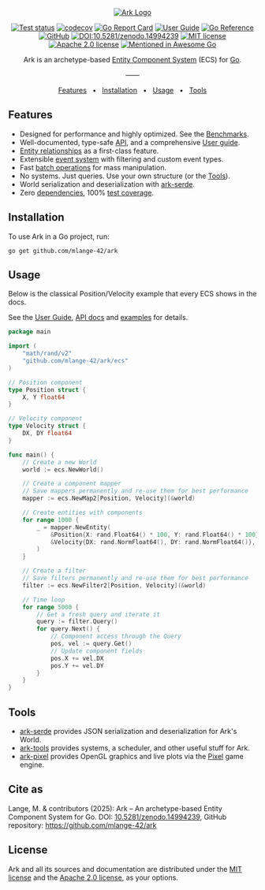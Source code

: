 <div align="center" width="100%">
<a href="https://github.com/mlange-42/ark">
<picture>
  <source media="(prefers-color-scheme: dark)" srcset="https://github.com/user-attachments/assets/5f4d437d-7664-4706-8e35-ab81c0f65be0">
  <source media="(prefers-color-scheme: light)" srcset="https://github.com/user-attachments/assets/353223ca-cdf8-4cdc-9d26-2fbbf8a63fcb">
  <img alt="Ark Logo" src="https://github.com/user-attachments/assets/353223ca-cdf8-4cdc-9d26-2fbbf8a63fcb">
</picture>
</a>

[![Test status](https://img.shields.io/github/actions/workflow/status/mlange-42/ark/tests.yml?branch=main&label=Tests&logo=github)](https://github.com/mlange-42/ark/actions/workflows/tests.yml)
[![codecov](https://codecov.io/github/mlange-42/ark/graph/badge.svg?token=YMYMFN2ESZ)](https://codecov.io/github/mlange-42/ark)
[![Go Report Card](https://goreportcard.com/badge/github.com/mlange-42/ark)](https://goreportcard.com/report/github.com/mlange-42/ark)
[![User Guide](https://img.shields.io/badge/user_guide-%23007D9C?logo=go&logoColor=white&labelColor=gray)](https://mlange-42.github.io/ark/)
[![Go Reference](https://img.shields.io/badge/reference-%23007D9C?logo=go&logoColor=white&labelColor=gray)](https://pkg.go.dev/github.com/mlange-42/ark)
[![GitHub](https://img.shields.io/badge/github-repo-blue?logo=github)](https://github.com/mlange-42/ark)
[![DOI:10.5281/zenodo.14994239](https://img.shields.io/badge/10.5281%2Fzenodo.14994239-blue?label=doi)](https://doi.org/10.5281/zenodo.14994239)
[![MIT license](https://img.shields.io/badge/MIT-brightgreen?label=license)](https://github.com/mlange-42/ark/blob/main/LICENSE-MIT)
[![Apache 2.0 license](https://img.shields.io/badge/Apache%202.0-brightgreen?label=license)](https://github.com/mlange-42/ark/blob/main/LICENSE-APACHE)
[![Mentioned in Awesome Go](https://awesome.re/mentioned-badge.svg)](https://github.com/avelino/awesome-go)

Ark is an archetype-based [Entity Component System](https://en.wikipedia.org/wiki/Entity_component_system) (ECS) for [Go](https://go.dev/).

&mdash;&mdash;

[Features](#features) &nbsp; &bull; &nbsp; [Installation](#installation) &nbsp; &bull; &nbsp; [Usage](#usage) &nbsp; &bull; &nbsp; [Tools](#tools)
</div>

## Features

- Designed for performance and highly optimized. See the [Benchmarks](https://mlange-42.github.io/ark/benchmarks/).
- Well-documented, type-safe [API](https://pkg.go.dev/github.com/mlange-42/ark), and a comprehensive [User guide](https://mlange-42.github.io/ark/).
- [Entity relationships](https://mlange-42.github.io/ark/relations/) as a first-class feature.
- Extensible [event system](https://mlange-42.github.io/ark/events/) with filtering and custom event types.
- Fast [batch operations](https://mlange-42.github.io/ark/batch/) for mass manipulation.
- No systems. Just queries. Use your own structure (or the [Tools](https://github.com/mlange-42/ark#tools)).
- World serialization and deserialization with [ark-serde](https://github.com/mlange-42/ark-serde).
- Zero [dependencies](https://github.com/mlange-42/ark/blob/main/go.mod), 100% [test coverage](https://app.codecov.io/github/mlange-42/ark).

## Installation

To use Ark in a Go project, run:

```shell
go get github.com/mlange-42/ark
```

## Usage

Below is the classical Position/Velocity example that every ECS shows in the docs.

See the [User Guide](https://mlange-42.github.io/ark/), [API docs](https://pkg.go.dev/github.com/mlange-42/ark) and [examples](https://github.com/mlange-42/ark/tree/main/examples) for details.

```go
package main

import (
	"math/rand/v2"
	"github.com/mlange-42/ark/ecs"
)

// Position component
type Position struct {
	X, Y float64
}

// Velocity component
type Velocity struct {
	DX, DY float64
}

func main() {
	// Create a new World
	world := ecs.NewWorld()

	// Create a component mapper
	// Save mappers permanently and re-use them for best performance
	mapper := ecs.NewMap2[Position, Velocity](&world)

	// Create entities with components
	for range 1000 {
		_ = mapper.NewEntity(
			&Position{X: rand.Float64() * 100, Y: rand.Float64() * 100},
			&Velocity{DX: rand.NormFloat64(), DY: rand.NormFloat64()},
		)
	}

	// Create a filter
	// Save filters permanently and re-use them for best performance
	filter := ecs.NewFilter2[Position, Velocity](&world)

	// Time loop
	for range 5000 {
		// Get a fresh query and iterate it
		query := filter.Query()
		for query.Next() {
			// Component access through the Query
			pos, vel := query.Get()
			// Update component fields
			pos.X += vel.DX
			pos.Y += vel.DY
		}
	}
}
```

## Tools

- [ark-serde](https://github.com/mlange-42/ark-serde) provides JSON serialization and deserialization for Ark's World.
- [ark-tools](https://github.com/mlange-42/ark-tools) provides systems, a scheduler, and other useful stuff for Ark.
- [ark-pixel](https://github.com/mlange-42/ark-pixel) provides OpenGL graphics and live plots via the [Pixel](https://github.com/gopxl/pixel) game engine.

## Cite as

Lange, M. & contributors (2025): Ark &ndash; An archetype-based Entity Component System for Go. DOI: [10.5281/zenodo.14994239](https://doi.org/10.5281/zenodo.14994239),  GitHub repository: https://github.com/mlange-42/ark

## License

Ark and all its sources and documentation are distributed under the [MIT license](./LICENSE-MIT) and the [Apache 2.0 license](./LICENSE-APACHE), as your options.
